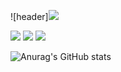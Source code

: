 ![header]<img src="https://capsule-render.vercel.app/api?type=wave&color=auto&height=300&section=header&text=welcome&fontSize=70" />

<a href="https://pytorch.org/" target="_blank"><img src="https://img.shields.io/badge/PyTorch-000000?style=flat&logo=PyTorch&logoColor=#EE4C2C"/></a>
<a href="https://pytorch.org/" target="_blank"><img src="https://img.shields.io/badge/Python-000000?style=flat&logo=Python&logoColor=#3776AB"/></a>
<a href="https://pytorch.org/" target="_blank"><img src="https://img.shields.io/badge/TensorFlow-000000?style=flat&logo=TensorFlow&logoColor=#FF6F00"/></a>

![Anurag's GitHub stats](https://github-readme-stats.vercel.app/api?username=Bluewolf31666&show_icons=true&theme=radical)
